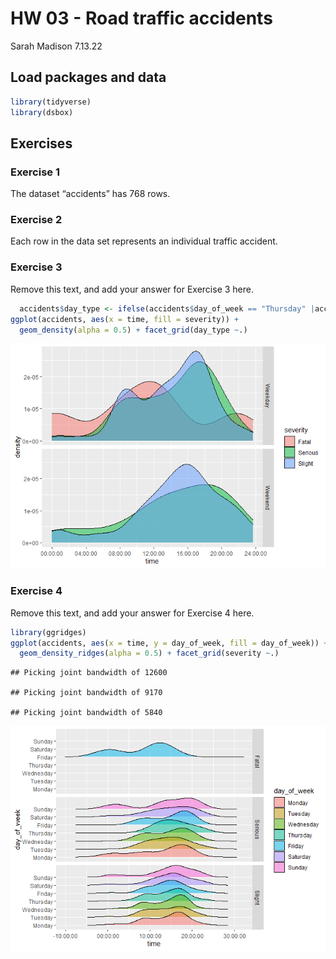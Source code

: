 HW 03 - Road traffic accidents
================
Sarah Madison
7.13.22

## Load packages and data

``` r
library(tidyverse)
library(dsbox)
```

## Exercises

### Exercise 1

The dataset “accidents” has 768 rows.

### Exercise 2

Each row in the data set represents an individual traffic accident.

### Exercise 3

Remove this text, and add your answer for Exercise 3 here.

``` r
  accidents$day_type <- ifelse(accidents$day_of_week == "Thursday" |accidents$day_of_week == "Wednesday" |accidents$day_of_week == "Tuesday" |accidents$day_of_week == "Monday" |accidents$day_of_week == "Friday", "Weekday", "Weekend")
ggplot(accidents, aes(x = time, fill = severity)) + 
  geom_density(alpha = 0.5) + facet_grid(day_type ~.)
```

![](hw-03_files/figure-gfm/recreation%20of%20plot-1.png)<!-- -->

### Exercise 4

Remove this text, and add your answer for Exercise 4 here.

``` r
library(ggridges)
ggplot(accidents, aes(x = time, y = day_of_week, fill = day_of_week)) + 
  geom_density_ridges(alpha = 0.5) + facet_grid(severity ~.)
```

    ## Picking joint bandwidth of 12600

    ## Picking joint bandwidth of 9170

    ## Picking joint bandwidth of 5840

![](hw-03_files/figure-gfm/unnamed-chunk-1-1.png)<!-- -->

